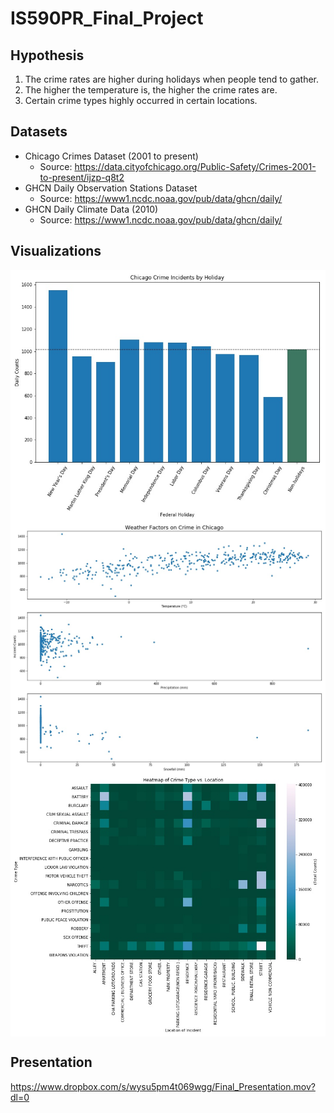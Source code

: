 # IS590PR_Final_Project

## Hypothesis
1) The crime rates are higher during holidays when people tend to gather.
2) The higher the temperature is, the higher the crime rates are.
3) Certain crime types highly occurred in certain locations.

## Datasets
- Chicago Crimes Dataset (2001 to present)
  - Source: https://data.cityofchicago.org/Public-Safety/Crimes-2001-to-present/ijzp-q8t2
- GHCN Daily Observation Stations Dataset
  - Source: https://www1.ncdc.noaa.gov/pub/data/ghcn/daily/
- GHCN Daily Climate Data (2010)
  - Source: https://www1.ncdc.noaa.gov/pub/data/ghcn/daily/

## Visualizations
<img src="https://github.com/b02209015/IS590PR_Final_Project/blob/master/byHoliday.jpg" align="middle">
<img src="https://github.com/b02209015/IS590PR_Final_Project/blob/master/byWeather.jpg" align="middle">
<img src="https://github.com/b02209015/IS590PR_Final_Project/blob/master/heatTypeLoc.jpg" align="middle">

## Presentation
https://www.dropbox.com/s/wysu5pm4t069wgg/Final_Presentation.mov?dl=0
